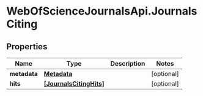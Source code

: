 # WebOfScienceJournalsApi.JournalsCiting

## Properties

Name | Type | Description | Notes
------------ | ------------- | ------------- | -------------
**metadata** | [**Metadata**](Metadata.md) |  | [optional] 
**hits** | [**[JournalsCitingHits]**](JournalsCitingHits.md) |  | [optional] 


